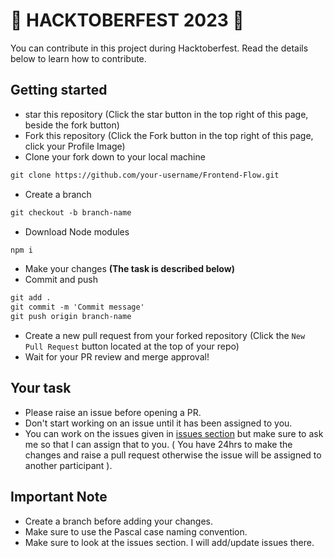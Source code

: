 # 🌟 HACKTOBERFEST 2023 🌟
You can contribute in this project during Hacktoberfest. Read the details below to learn how to contribute.

## Getting started
* star this repository (Click the star button in the top right of this page, beside the fork button)
* Fork this repository (Click the Fork button in the top right of this page, click your Profile Image)
* Clone your fork down to your local machine

```markdown
git clone https://github.com/your-username/Frontend-Flow.git

```
* Create a branch

```markdown
git checkout -b branch-name
```
* Download Node modules
```markdown
npm i
```
* Make your changes __(The task is described below)__
* Commit and push

```markdown
git add .
git commit -m 'Commit message'
git push origin branch-name
```
* Create a new pull request from your forked repository (Click the `New Pull Request` button located at the top of your repo)
* Wait for your PR review and merge approval!

## Your task
* Please raise an issue before opening a PR.
* Don't start working on an issue until it has been assigned to you.
* You can work on the issues given in [issues section](https://github.com/front-runner-sd/Frontend-Flow/issues) but make sure to ask me so that I can assign that to you. ( You have 24hrs to make the changes and raise a pull request otherwise the issue will be assigned to another participant ).

## Important Note
* Create a branch before adding your changes.
* Make sure to use the Pascal case naming convention. 
* Make sure to look at the issues section. I will add/update issues there.

